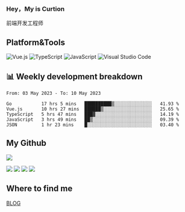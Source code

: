 ### Hey，My is Curtion
前端开发工程师
## Platform&Tools

![Vue.js](https://img.shields.io/badge/-Vue.js-4FC08D?style=flat-square&logo=Vue.js&logoColor=white)
![TypeScript](https://img.shields.io/badge/-TypeScript-007ACC?style=flat-square&logo=typescript&logoColor=white)
![JavaScript](https://img.shields.io/badge/-JavaScript-F7DF1E?style=flat-square&logo=javascript&logoColor=black)
![Visual Studio Code](https://img.shields.io/badge/-VSCode-007ACC?style=flat-square&logo=Visual-Studio-Code&logoColor=white)

## 📊 Weekly development breakdown

<!--START_SECTION:waka-->

```text
From: 03 May 2023 - To: 10 May 2023

Go           17 hrs 5 mins   ██████████▒░░░░░░░░░░░░░░   41.93 %
Vue.js       10 hrs 27 mins  ██████▒░░░░░░░░░░░░░░░░░░   25.65 %
TypeScript   5 hrs 47 mins   ███▓░░░░░░░░░░░░░░░░░░░░░   14.19 %
JavaScript   3 hrs 49 mins   ██▒░░░░░░░░░░░░░░░░░░░░░░   09.39 %
JSON         1 hr 23 mins    █░░░░░░░░░░░░░░░░░░░░░░░░   03.40 %
```

<!--END_SECTION:waka-->

## My Github

![](http://github-profile-summary-cards.vercel.app/api/cards/profile-details?username=curtion&theme=nord_bright)

![](http://github-profile-summary-cards.vercel.app/api/cards/stats?username=curtion&theme=nord_bright)
![](http://github-profile-summary-cards.vercel.app/api/cards/productive-time?username=curtion&theme=nord_bright&utcOffset=8)
![](http://github-profile-summary-cards.vercel.app/api/cards/repos-per-language?username=curtion&theme=nord_bright)
![](http://github-profile-summary-cards.vercel.app/api/cards/most-commit-language?username=curtion&theme=nord_bright)

## Where to find me

[BLOG](https://blog.3gxk.net)
